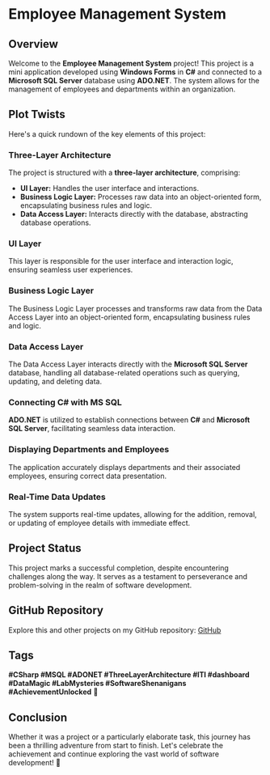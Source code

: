 # **Employee Management System**

## **Overview**
Welcome to the **Employee Management System** project! This project is a mini application developed using **Windows Forms** in **C#** and connected to a **Microsoft SQL Server** database using **ADO.NET**. The system allows for the management of employees and departments within an organization.

## **Plot Twists**
Here's a quick rundown of the key elements of this project:

### **Three-Layer Architecture**
The project is structured with a **three-layer architecture**, comprising:
- **UI Layer:** Handles the user interface and interactions.
- **Business Logic Layer:** Processes raw data into an object-oriented form, encapsulating business rules and logic.
- **Data Access Layer:** Interacts directly with the database, abstracting database operations.

### **UI Layer**
This layer is responsible for the user interface and interaction logic, ensuring seamless user experiences.

### **Business Logic Layer**
The Business Logic Layer processes and transforms raw data from the Data Access Layer into an object-oriented form, encapsulating business rules and logic.

### **Data Access Layer**
The Data Access Layer interacts directly with the **Microsoft SQL Server** database, handling all database-related operations such as querying, updating, and deleting data.

### **Connecting C# with MS SQL**
**ADO.NET** is utilized to establish connections between **C#** and **Microsoft SQL Server**, facilitating seamless data interaction.

### **Displaying Departments and Employees**
The application accurately displays departments and their associated employees, ensuring correct data presentation.

### **Real-Time Data Updates**
The system supports real-time updates, allowing for the addition, removal, or updating of employee details with immediate effect.

## **Project Status**
This project marks a successful completion, despite encountering challenges along the way. It serves as a testament to perseverance and problem-solving in the realm of software development.

## **GitHub Repository**
Explore this and other projects on my GitHub repository: [GitHub](https://github.com/Omar-Abo-Ziada/Employee-Managment-System-Using-ADO.NET.git)

## **Tags**
**#CSharp #MSQL #ADONET #ThreeLayerArchitecture #ITI #dashboard #DataMagic #LabMysteries #SoftwareShenanigans #AchievementUnlocked** 🎯

## **Conclusion**
Whether it was a project or a particularly elaborate task, this journey has been a thrilling adventure from start to finish. Let's celebrate the achievement and continue exploring the vast world of software development! 🚀
